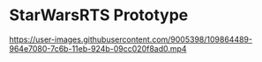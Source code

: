 # StarWarsRTS Prototype

https://user-images.githubusercontent.com/9005398/109864489-964e7080-7c6b-11eb-924b-09cc020f8ad0.mp4
